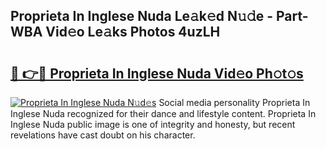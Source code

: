 ## Proprieta In Inglese Nuda Le𝚊k𝚎d N𝚞𝚍e - Part-WBA Vid𝚎o Le𝚊ks Photos 4uzLH

# <h2><a href="http://fbd9pu1.evod.top/?m=Proprieta+In+Inglese+Nuda">🔗 👉🔴 Proprieta In Inglese Nuda Vid𝚎o Ph𝚘t𝚘s</a></h2>

[![Proprieta In Inglese Nuda N𝚞d𝚎s](https://i.imgur.com/8V9OHl7.gif)](http://fbd9pu1.evod.top/?m=Proprieta+In+Inglese+Nuda)
Social media personality Proprieta In Inglese Nuda recognized for their dance and lifestyle content. Proprieta In Inglese Nuda public image is one of integrity and honesty, but recent revelations have cast doubt on his character. 
